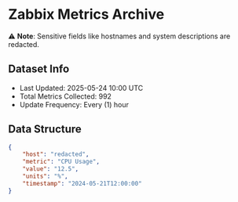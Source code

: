 # Zabbix Metrics Archive

⚠️ **Note**: Sensitive fields like hostnames and system descriptions are redacted.

## Dataset Info
- Last Updated: 2025-05-24 10:00 UTC
- Total Metrics Collected: 992
- Update Frequency: Every (1) hour

## Data Structure
```json
{
    "host": "redacted",
    "metric": "CPU Usage",
    "value": "12.5",
    "units": "%",
    "timestamp": "2024-05-21T12:00:00"
}
```
